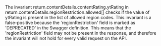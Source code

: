The invariant return.contentDetails.contentRating.ytRating in return.contentDetails.regionRestriction.allowed[] checks if the value of ytRating is present in the list of allowed region codes. This invariant is a false-positive because the 'regionRestriction' field is marked as 'DEPRECATED' in the Swagger definition. This means that the 'regionRestriction' field may not be present in the response, and therefore the invariant will not hold for every valid request on the API.

